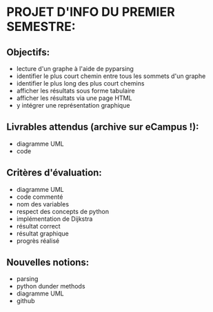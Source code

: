 # PROJET D'INFO DU PREMIER SEMESTRE:

## Objectifs:
- lecture d'un graphe à l'aide de pyparsing
- identifier le plus court chemin entre tous les sommets d'un graphe
- identifier le plus long des plus court chemins
- afficher les résultats sous forme tabulaire
- afficher les résultats via une page HTML
- y intégrer une représentation graphique

## Livrables attendus (archive sur eCampus !):
- diagramme UML
-  code

## Critères d'évaluation:
- diagramme UML
- code commenté
- nom des variables
- respect des concepts de python
- implémentation de Dijkstra
- résultat correct
- résultat graphique
- progrès réalisé

## Nouvelles notions:
- parsing
- python dunder methods
- diagramme UML
- github
